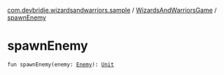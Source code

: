 [com.devbridie.wizardsandwarriors.sample](../index.md) / [WizardsAndWarriorsGame](index.md) / [spawnEnemy](.)

# spawnEnemy

`fun spawnEnemy(enemy: `[`Enemy`](../../com.devbridie.wizardsandwarriors.sample.models/-enemy/index.md)`): `[`Unit`](https://kotlinlang.org/api/latest/jvm/stdlib/kotlin/-unit/index.html)